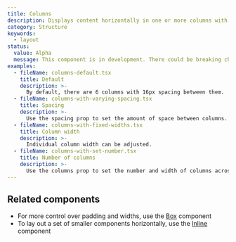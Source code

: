 ```yaml
---
title: Columns
description: Displays content horizontally in one or more columns with equal spacing between.
category: Structure
keywords:
  - layout
status:
  value: Alpha
  message: This component is in development. There could be breaking changes made to it in a non-major release of Polaris. Please use with caution.
examples:
  - fileName: columns-default.tsx
    title: Default
    description: >-
      By default, there are 6 columns with 16px spacing between them.
  - fileName: columns-with-varying-spacing.tsx
    title: Spacing
    description: >-
      Use the spacing prop to set the amount of space between columns.
  - fileName: columns-with-fixed-widths.tsx
    title: Column width
    description: >-
      Individual column width can be adjusted.
  - fileName: columns-with-set-number.tsx
    title: Number of columns
    description: >-
      Use the columns prop to set the number and width of columns across breakpoints.
---
```


## Related components

- For more control over padding and widths, use the [Box](https://polaris.shopify.com/components/box) component
- To lay out a set of smaller components horizontally, use the [Inline](https://polaris.shopify.com/components/inline) component

